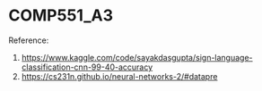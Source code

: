# COMP551_A3

Reference:
1. https://www.kaggle.com/code/sayakdasgupta/sign-language-classification-cnn-99-40-accuracy
2. https://cs231n.github.io/neural-networks-2/#datapre